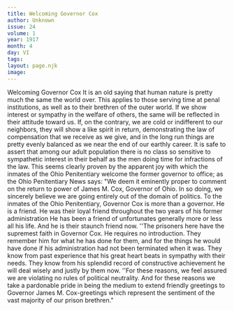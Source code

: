 ```yaml
---
title: Welcoming Governor Cox
author: Unknown
issue: 24
volume: 1
year: 1917
month: 4
day: VI
tags:
layout: page.njk
image:
---
```

Welcoming Governor Cox   It is an old saying that human nature is pretty much the same the world over. This applies to those serving time at penal institutions, as well as to their brethren of the outer world.   If we show interest or sympathy in the welfare of others, the same will be reflected in their attitude toward us. If, on the contrary, we are cold or indifferent to our neighbors, they will show a like spirit in return, demonstrating the law of compensation that we receive as we give, and in the long run things are pretty evenly balanced as we near the end of our earthly career.   It is safe to assert that among our adult population there is no class so sensitive to sympathetic interest in their behalf as the men doing time for infractions of the law. This seems clearly proven by the apparent joy with which the inmates of the Ohio Penitentiary welcome the former governor to office; as the Ohio Penitentiary News says:   "We deem it eminently proper to comment on the return to power of James M. Cox, Governor of Ohio. In so doing, we sincerely believe we are going entirely out of the domain of politics. To the inmates of the Ohio Penitentiary, Governor Cox is more than a governor. He is a friend. He was their loyal friend throughout the two years of his former administration He has been a friend of unfortunates generally more or less all his life. And he is their staunch friend now.   ''The prisoners here have the supremest faith in Governor Cox. He requires no introduction. They remember him for what he has done for them, and for the things he would have done if his administration had not been terminated when it was. They know from past experience that his great heart beats in sympathy with their needs. They know from his splendid record of constructive achievement he will deal wisely and justly by them now.   ''For these reasons, we feel assured we are violating no rules of political neutrality. And for these reasons we take a pardonable pride in being the medium to extend friendly greetings to Governor James M. Cox-greetings which represent the sentiment of the vast majority of our prison brethren."      


